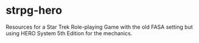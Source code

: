 # strpg-hero

Resources for a Star Trek Role-playing Game with the old FASA setting but using HERO System 5th Edition for the mechanics.
